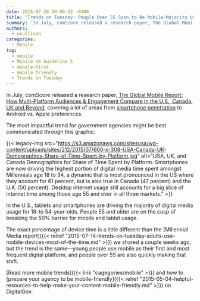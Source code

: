 ```yaml
---
date: 2015-07-28 10:00:12 -0400
title: 'Trends on Tuesday: People Over 55 Soon to Be Mobile-Majority Users'
summary: 'In July, comScore released a research paper, The Global Mobile Report: How Multi-Platform Audiences & Engagement Compare in the U.S., Canada, UK and Beyond, covering a lot of areas from smartphone penetration to Android vs. Apple preferences. The most impactful trend for government agencies might be best communicated through this graphic: {{< legacy-img src="https://s3.amazonaws.com/sitesusa/wp-content/uploads/sites/212/2015/07/600-x-308-USA-Canada-UK-Demographics-Share-of-Time-Spent-by-Platform.jpg" alt="USA,'
authors:
  - wsullivan
categories:
  - Mobile
tag:
  - mobile
  - Mobile UX Guideline 5
  - mobile-first
  - mobile-friendly
  - Trends on Tuesday
---
```


In July, comScore released a research paper, [The Global Mobile Report: How Multi-Platform Audiences & Engagement Compare in the U.S., Canada, UK and Beyond,](http://www.comscore.com/Insights/Presentations-and-Whitepapers/2015/The-Global-Mobile-Report) covering a lot of areas from [smartphone penetration](https://www.WHATEVER/2015/05/26/trends-on-tuesday-186-3-million-people-own-smartphones-in-the-u-s/) to Android vs. Apple preferences.

The most impactful trend for government agencies might be best communicated through this graphic:

{{< legacy-img src="https://s3.amazonaws.com/sitesusa/wp-content/uploads/sites/212/2015/07/600-x-308-USA-Canada-UK-Demographics-Share-of-Time-Spent-by-Platform.jpg" alt="USA, UK, and Canada Demographics for Share of Time Spent by Platform. Smartphones are now driving the highest portion of digital media time spent amongst Millennials age 18 to 34, a dynamic that is most pronounced in the US where they account for 61 percent, but is also true in Canada (47 percent) and the U.K. (50 percent). Desktop internet usage still accounts for a big slice of internet time among those age 55 and over in all three markets." >}}

In the U.S., tablets and smartphones are driving the majority of digital media usage for 18-to 54-year-olds. People 55 and older are on the cusp of breaking the 50% barrier for mobile and tablet usage.

The exact percentage of device time is a little different than the [Millennial Media report]({{< relref "2015-07-14-trends-on-tuesday-adults-use-mobile-devices-most-of-the-time.md" >}}) we shared a couple weeks ago, but the trend is the same—young people use mobile as their first and most frequent digital platform, and people over 55 are also quickly making that shift.

[Read more mobile trends]({{< link "cagegories/mobile" >}}) and how to [prepare your agency to be mobile-friendly]({{< relref "2015-05-04-helpful-resources-to-help-make-your-content-mobile-friendly.md" >}}) on DigitalGov.